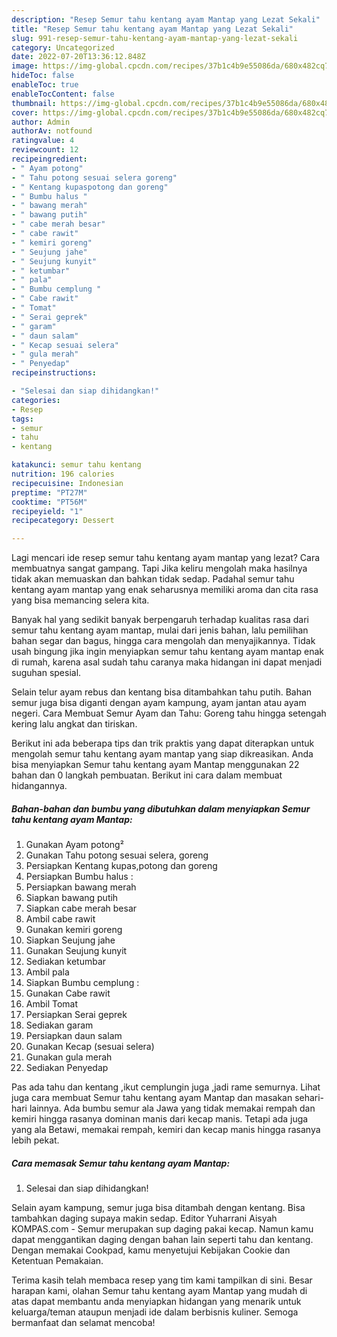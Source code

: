 ```yaml
---
description: "Resep Semur tahu kentang ayam Mantap yang Lezat Sekali"
title: "Resep Semur tahu kentang ayam Mantap yang Lezat Sekali"
slug: 991-resep-semur-tahu-kentang-ayam-mantap-yang-lezat-sekali
category: Uncategorized
date: 2022-07-20T13:36:12.848Z
image: https://img-global.cpcdn.com/recipes/37b1c4b9e55086da/680x482cq70/semur-tahu-kentang-ayam-mantap-foto-resep-utama.jpg
hideToc: false
enableToc: true
enableTocContent: false
thumbnail: https://img-global.cpcdn.com/recipes/37b1c4b9e55086da/680x482cq70/semur-tahu-kentang-ayam-mantap-foto-resep-utama.jpg
cover: https://img-global.cpcdn.com/recipes/37b1c4b9e55086da/680x482cq70/semur-tahu-kentang-ayam-mantap-foto-resep-utama.jpg
author: Admin
authorAv: notfound
ratingvalue: 4
reviewcount: 12
recipeingredient:
- " Ayam potong"
- " Tahu potong sesuai selera goreng"
- " Kentang kupaspotong dan goreng"
- " Bumbu halus "
- " bawang merah"
- " bawang putih"
- " cabe merah besar"
- " cabe rawit"
- " kemiri goreng"
- " Seujung jahe"
- " Seujung kunyit"
- " ketumbar"
- " pala"
- " Bumbu cemplung "
- " Cabe rawit"
- " Tomat"
- " Serai geprek"
- " garam"
- " daun salam"
- " Kecap sesuai selera"
- " gula merah"
- " Penyedap"
recipeinstructions:

- "Selesai dan siap dihidangkan!"
categories:
- Resep
tags:
- semur
- tahu
- kentang

katakunci: semur tahu kentang 
nutrition: 196 calories
recipecuisine: Indonesian
preptime: "PT27M"
cooktime: "PT56M"
recipeyield: "1"
recipecategory: Dessert

---
```



Lagi mencari ide resep semur tahu kentang ayam mantap yang lezat? Cara membuatnya sangat gampang. Tapi Jika keliru mengolah maka hasilnya tidak akan memuaskan dan bahkan tidak sedap. Padahal semur tahu kentang ayam mantap yang enak seharusnya memiliki aroma dan cita rasa yang bisa memancing selera kita.


Banyak hal yang sedikit banyak berpengaruh terhadap kualitas rasa dari semur tahu kentang ayam mantap, mulai dari jenis bahan, lalu pemilihan bahan segar dan bagus, hingga cara mengolah dan menyajikannya. Tidak usah bingung jika ingin menyiapkan semur tahu kentang ayam mantap enak di rumah, karena asal sudah tahu caranya maka hidangan ini dapat menjadi suguhan spesial.

Selain telur ayam rebus dan kentang bisa ditambahkan tahu putih. Bahan semur juga bisa diganti dengan ayam kampung, ayam jantan atau ayam negeri. Cara Membuat Semur Ayam dan Tahu: Goreng tahu hingga setengah kering lalu angkat dan tiriskan.


Berikut ini ada beberapa tips dan trik praktis yang dapat diterapkan untuk mengolah semur tahu kentang ayam mantap yang siap dikreasikan. Anda bisa menyiapkan Semur tahu kentang ayam Mantap menggunakan 22 bahan dan 0 langkah pembuatan. Berikut ini cara dalam membuat hidangannya.

<!--inarticleads1-->

##### Bahan-bahan dan bumbu yang dibutuhkan dalam menyiapkan Semur tahu kentang ayam Mantap:

1. Gunakan  Ayam potong²
1. Gunakan  Tahu potong sesuai selera, goreng
1. Persiapkan  Kentang kupas,potong dan goreng
1. Persiapkan  Bumbu halus :
1. Persiapkan  bawang merah
1. Siapkan  bawang putih
1. Siapkan  cabe merah besar
1. Ambil  cabe rawit
1. Gunakan  kemiri goreng
1. Siapkan  Seujung jahe
1. Gunakan  Seujung kunyit
1. Sediakan  ketumbar
1. Ambil  pala
1. Siapkan  Bumbu cemplung :
1. Gunakan  Cabe rawit
1. Ambil  Tomat
1. Persiapkan  Serai geprek
1. Sediakan  garam
1. Persiapkan  daun salam
1. Gunakan  Kecap (sesuai selera)
1. Gunakan  gula merah
1. Sediakan  Penyedap


Pas ada tahu dan kentang ,ikut cemplungin juga ,jadi rame semurnya. Lihat juga cara membuat Semur tahu kentang ayam Mantap dan masakan sehari-hari lainnya. Ada bumbu semur ala Jawa yang tidak memakai rempah dan kemiri hingga rasanya dominan manis dari kecap manis. Tetapi ada juga yang ala Betawi, memakai rempah, kemiri dan kecap manis hingga rasanya lebih pekat. 

<!--inarticleads2-->

##### Cara memasak Semur tahu kentang ayam Mantap:


1. Selesai dan siap dihidangkan!

Selain ayam kampung, semur juga bisa ditambah dengan kentang. Bisa tambahkan daging supaya makin sedap. Editor Yuharrani Aisyah KOMPAS.com - Semur merupakan sup daging pakai kecap. Namun kamu dapat menggantikan daging dengan bahan lain seperti tahu dan kentang. Dengan memakai Cookpad, kamu menyetujui Kebijakan Cookie dan Ketentuan Pemakaian. 

Terima kasih telah membaca resep yang tim kami tampilkan di sini. Besar harapan kami, olahan Semur tahu kentang ayam Mantap yang mudah di atas dapat membantu anda menyiapkan hidangan yang menarik untuk keluarga/teman ataupun menjadi ide dalam berbisnis kuliner. Semoga bermanfaat dan selamat mencoba!
